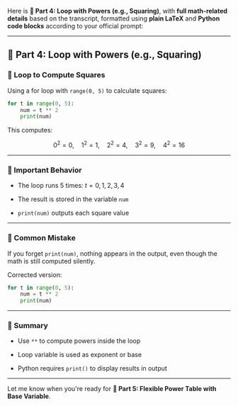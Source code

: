 Here is **📕 Part 4: Loop with Powers (e.g., Squaring)**, with **full math-related details** based on the transcript, formatted using **plain LaTeX** and **Python code blocks** according to your official prompt:

---

## 📕 Part 4: Loop with Powers (e.g., Squaring)

### 🧮 Loop to Compute Squares

Using a for loop with `range(0, 5)` to calculate squares:

```python
for t in range(0, 5):
    num = t ** 2
    print(num)
```

This computes:

$$ 0^2 = 0,\quad 1^2 = 1,\quad 2^2 = 4,\quad 3^2 = 9,\quad 4^2 = 16 $$

---

### 🧾 Important Behavior

- The loop runs 5 times: $t = 0, 1, 2, 3, 4$
    
- The result is stored in the variable `num`
    
- `print(num)` outputs each square value
    

---

### 🧾 Common Mistake

If you forget `print(num)`, nothing appears in the output, even though the math is still computed silently.

Corrected version:

```python
for t in range(0, 5):
    num = t ** 2
    print(num)
```

---

### 🧾 Summary

- Use `**` to compute powers inside the loop
    
- Loop variable is used as exponent or base
    
- Python requires `print()` to display results in output
    

---

Let me know when you're ready for **📒 Part 5: Flexible Power Table with Base Variable**.